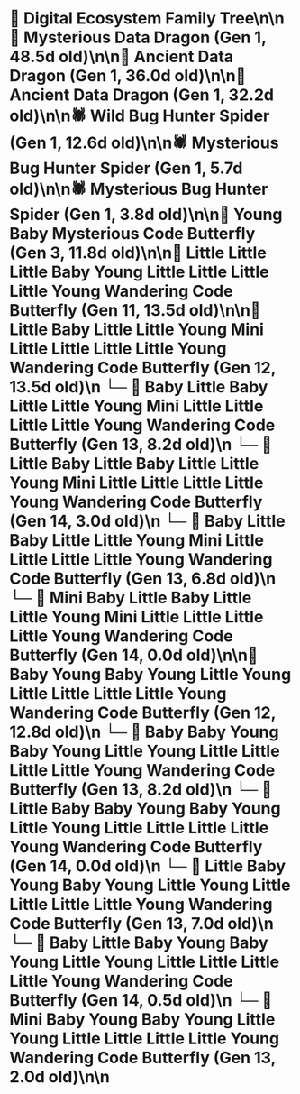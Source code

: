 # 🌳 Digital Ecosystem Family Tree\n\n🐉 Mysterious Data Dragon (Gen 1, 48.5d old)\n\n🐉 Ancient Data Dragon (Gen 1, 36.0d old)\n\n🐉 Ancient Data Dragon (Gen 1, 32.2d old)\n\n🕷️ Wild Bug Hunter Spider (Gen 1, 12.6d old)\n\n🕷️ Mysterious Bug Hunter Spider (Gen 1, 5.7d old)\n\n🕷️ Mysterious Bug Hunter Spider (Gen 1, 3.8d old)\n\n🦋 Young Baby Mysterious Code Butterfly (Gen 3, 11.8d old)\n\n🦋 Little Little Little Baby Young Little Little Little Little Young Wandering Code Butterfly (Gen 11, 13.5d old)\n\n🦋 Little Baby Little Little Young Mini Little Little Little Little Young Wandering Code Butterfly (Gen 12, 13.5d old)\n  └─ 🦋 Baby Little Baby Little Little Young Mini Little Little Little Little Young Wandering Code Butterfly (Gen 13, 8.2d old)\n    └─ 🦋 Little Baby Little Baby Little Little Young Mini Little Little Little Little Young Wandering Code Butterfly (Gen 14, 3.0d old)\n  └─ 🦋 Baby Little Baby Little Little Young Mini Little Little Little Little Young Wandering Code Butterfly (Gen 13, 6.8d old)\n    └─ 🦋 Mini Baby Little Baby Little Little Young Mini Little Little Little Little Young Wandering Code Butterfly (Gen 14, 0.0d old)\n\n🦋 Baby Young Baby Young Little Young Little Little Little Little Young Wandering Code Butterfly (Gen 12, 12.8d old)\n  └─ 🦋 Baby Baby Young Baby Young Little Young Little Little Little Little Young Wandering Code Butterfly (Gen 13, 8.2d old)\n    └─ 🦋 Little Baby Baby Young Baby Young Little Young Little Little Little Little Young Wandering Code Butterfly (Gen 14, 0.0d old)\n  └─ 🦋 Little Baby Young Baby Young Little Young Little Little Little Little Young Wandering Code Butterfly (Gen 13, 7.0d old)\n    └─ 🦋 Baby Little Baby Young Baby Young Little Young Little Little Little Little Young Wandering Code Butterfly (Gen 14, 0.5d old)\n  └─ 🦋 Mini Baby Young Baby Young Little Young Little Little Little Little Young Wandering Code Butterfly (Gen 13, 2.0d old)\n\n